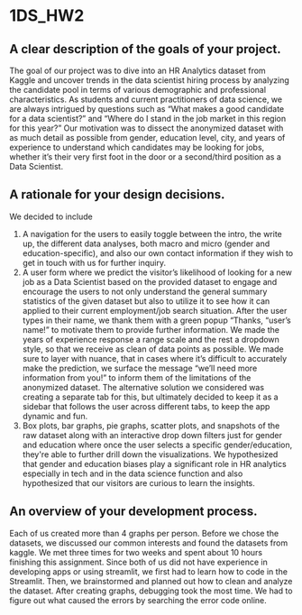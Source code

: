 # 1DS_HW2

## A clear description of the goals of your project. 
The goal of our project was to dive into an HR Analytics dataset from Kaggle and uncover trends in the data scientist hiring process by analyzing the candidate pool in terms of various demographic and professional characteristics. As students and current practitioners of data science, we are always intrigued by questions such as “What makes a good candidate for a data scientist?” and “Where do I stand in the job market in this region for this year?” Our motivation was to dissect the anonymized dataset with as much detail as possible from gender, education level, city, and years of experience to understand which candidates may be looking for jobs, whether it’s their very first foot in the door or a second/third position as a Data Scientist.  

## A rationale for your design decisions. 
We decided to include 
1) A navigation for the users to easily toggle between the intro, the write up, the different data analyses, both macro and micro (gender and education-specific), and also our own contact information if they wish to get in touch with us for further inquiry. 
2) A user form where we predict the visitor’s likelihood of looking for a new job as a Data Scientist based on the provided dataset to engage and encourage the users to not only understand the general summary statistics of the given dataset but also to utilize it to see how it can applied to their current employment/job search situation. After the user types in their name, we thank them with a green popup “Thanks, “user’s name!” to motivate them to provide further information. We made the years of experience response a range scale and the rest a dropdown style, so that we receive as clean of data points as possible. We made sure to layer with nuance, that in cases where it’s difficult to accurately make the prediction, we surface the message “we’ll need more information from you!” to inform them of the limitations of the anonymized dataset. The alternative solution we considered was creating a separate tab for this, but ultimately decided to keep it as a sidebar that follows the user across different tabs, to keep the app dynamic and fun. 
3) Box plots, bar graphs, pie graphs, scatter plots, and snapshots of the raw dataset along with an interactive drop down filters just for gender and education where once the user selects a specific gender/education, they're able to further drill down the visualizations. We hypothesized that gender and education biases play a significant role in HR analytics especially in tech and in the data science function and also hypothesized that our visitors are curious to learn the insights.

## An overview of your development process.
Each of us created more than 4 graphs per person. Before we chose the datasets, we discussed our common interests and found the datasets from kaggle. We met three times for two weeks and spent about 10 hours finishing this assignment. Since both of us did not have experience in developing apps or using streamlit, we first had to learn how to code in the Streamlit. Then, we brainstormed and planned out how to clean and analyze the dataset. After creating graphs, debugging took the most time. We had to figure out what caused the errors by searching the error code online. 
